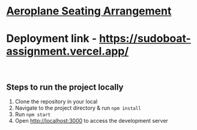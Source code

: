 # [Aeroplane Seating Arrangement](https://sudoboat-assignment.vercel.app/)

# Deployment link - https://sudoboat-assignment.vercel.app/
<br>

## Steps to run the project locally
1. Clone the repository in your local
2. Navigate to the project directory & run `npm install`
3. Run `npm start`
4. Open [http://localhost:3000](http://localhost:3000) to access the development server

